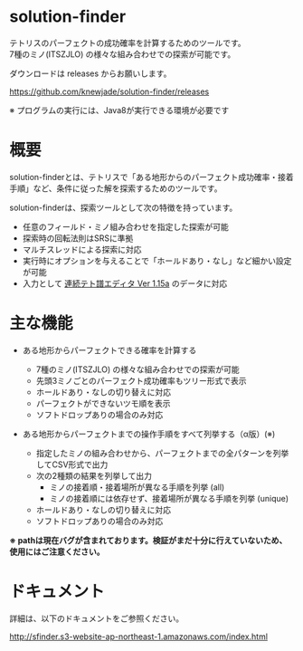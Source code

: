 # solution-finder

テトリスのパーフェクトの成功確率を計算するためのツールです。  
7種のミノ(ITSZJLO) の様々な組み合わせでの探索が可能です。

ダウンロードは releases からお願いします。

https://github.com/knewjade/solution-finder/releases

※ プログラムの実行には、Java8が実行できる環境が必要です


# 概要

solution-finderとは、テトリスで「ある地形からのパーフェクト成功確率・接着手順」など、条件に従った解を探索するためのツールです。

solution-finderは、探索ツールとして次の特徴を持っています。

* 任意のフィールド・ミノ組み合わせを指定した探索が可能
* 探索時の回転法則はSRSに準拠
* マルチスレッドによる探索に対応
* 実行時にオプションを与えることで「ホールドあり・なし」など細かい設定が可能
* 入力として [連続テト譜エディタ Ver 1.15a](http://fumen.zui.jp) のデータに対応


# 主な機能

* ある地形からパーフェクトできる確率を計算する
   - 7種のミノ(ITSZJLO) の様々な組み合わせでの探索が可能
   - 先頭3ミノごとのパーフェクト成功確率もツリー形式で表示
   - ホールドあり・なしの切り替えに対応
   - パーフェクトができないツモ順を表示
   - ソフトドロップありの場合のみ対応

* ある地形からパーフェクトまでの操作手順をすべて列挙する（α版）(※)
   - 指定したミノの組み合わせから、パーフェクトまでの全パターンを列挙してCSV形式で出力
   - 次の2種類の結果を列挙して出力
       + ミノの接着順・接着場所が異なる手順を列挙 (all)
       + ミノの接着順には依存せず、接着場所が異なる手順を列挙 (unique)
   - ホールドあり・なしの切り替えに対応
   - ソフトドロップありの場合のみ対応

**※ pathは現在バグが含まれております。検証がまだ十分に行えていないため、使用にはご注意ください。**

# ドキュメント

詳細は、以下のドキュメントをご参照ください。

http://sfinder.s3-website-ap-northeast-1.amazonaws.com/index.html
